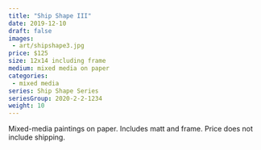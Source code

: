 ```yaml
---
title: "Ship Shape III"
date: 2019-12-10
draft: false
images:
 - art/shipshape3.jpg
price: $125
size: 12x14 including frame
medium: mixed media on paper
categories:
 - mixed media
series: Ship Shape Series
seriesGroup: 2020-2-2-1234
weight: 10
---
```


Mixed-media paintings on paper. Includes matt and frame. Price does not include shipping.
